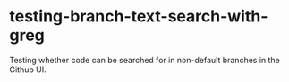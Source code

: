 # testing-branch-text-search-with-greg
Testing whether code can be searched for in non-default branches in the Github UI.
